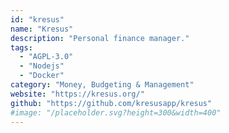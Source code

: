 ```yaml
---
id: "kresus"
name: "Kresus"
description: "Personal finance manager."
tags:
  - "AGPL-3.0"
  - "Nodejs"
  - "Docker"
category: "Money, Budgeting & Management"
website: "https://kresus.org/"
github: "https://github.com/kresusapp/kresus"
#image: "/placeholder.svg?height=300&width=400"
---
```


